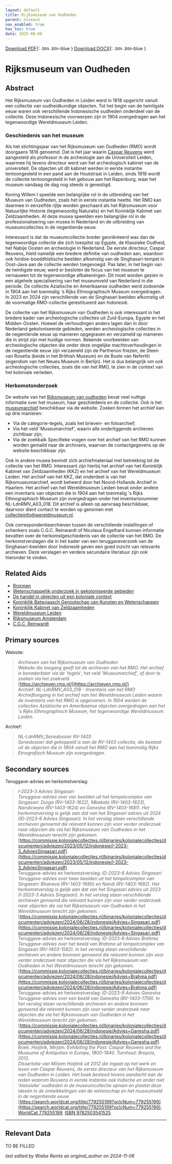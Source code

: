 ```yaml
---
layout: default
title: Rijksmuseum van Oudheden
parent: niveau3
nav_enabled: true
has_toc: true
date: 2025-08-08
--- 
```



[Download PDF](https://raw.githubusercontent.com/colonial-heritage/research-guides-dev/refs/heads/main/EXPORTS/PDF/niveau3/Dutch/RMO.pdf){: .btn .btn-blue }     [Download DOCX](https://raw.githubusercontent.com/colonial-heritage/research-guides-dev/refs/heads/main/EXPORTS/DOCX/niveau3/Dutch/RMO.docx){: .btn .btn-blue }


# Rijksmuseum van Oudheden


## Abstract

Het Rijksmuseum van Oudheden in Leiden werd in 1818 opgericht vanuit een collectie van oudheidkundige objecten. Tot het begin van de twintigste eeuw waren ook verschillende Indonesische oudheden onderdeel van de collectie. Deze Indonesische voorwerpen zijn in 1904 overgedragen aan het tegenwoordige Wereldmuseum Leiden.

### Geschiedenis van het museum

Als het stichtingsjaar van het Rijksmuseum van Oudheden (RMO) wordt doorgaans 1818 genoemd. Dat is het jaar waarin [Caspar Reuvens](http://www.wikidata.org/entity/Q1863369) werd aangesteld als professor in de archeologie aan de Universiteit Leiden, waarmee hij tevens directeur werd van het archeologisch kabinet van de universiteit. De objecten uit dit kabinet werden in eerste instantie tentoongesteld in een pand aan de Houtstraat in Leiden, sinds 1918 wordt de collectie tentoongesteld in het gebouw aan het Rapenburg, waar het museum vandaag de dag nog steeds is gevestigd.

Koning Willem I speelde een belangrijke rol in de uitbreiding van het Museum van Oudheden, zoals het in eerste instantie heette. Het RMO kan daarmee in eenzelfde rijtje worden geschaard als het Rijksmuseum voor Natuurlijke Historie (tegenwoordig Naturalis) en het Koninklijk Kabinet van Zeldzaamheden. Al deze musea speelden een belangrijke rol in de professionalisering van musea in Nederland en de uitbreiding van museumcollecties in de negentiende eeuw.

Interessant is dat de museumcollectie breder georiënteerd was dan de tegenwoordige collectie die zich toespitst op Egypte, de Klassieke Oudheid, het Nabije Oosten en archeologie in Nederland. De eerste directeur, Caspar Reuvens, hield namelijk een bredere definitie van oudheden aan, waardoor ook hindoe-boeddhistische beelden afkomstig van de Singhasari-tempel in Oost-Java aan de collectie werden toegevoegd. Pas later, in het begin van de twintigste eeuw, werd er besloten de focus van het museum te vernauwen tot de tegenwoordige afbakeningen. Dit moet worden gezien in een algehele specialisering van het museumveld van Nederland in die periode. De collectie Aziatische en Amerikaanse oudheden werd zodoende in 1904 aan het toenmalig 's Rijks Ethnographisch Museum overgedragen. In 2023 en 2024 zijn verschillende van de Singhasari beelden afkomstig uit de voormalige RMO-collectie gerestitueerd aan Indonesië.

De collectie van het Rijksmuseum van Oudheden is ook interessant in het bredere kader van archeologische collecties uit Zuid-Europa, Egypte en het Midden-Oosten. Hoewel de verhoudingen anders lagen dan in door Nederland gekoloniseerde gebieden, werden archeologische collecties in de negentiende eeuw op manieren opgegraven en verzameld op manieren die in strijd zijn met huidige normen. Bekende voorbeelden van archeologische objecten die onder deze ongelijke machtsverhoudingen in de negentiende eeuw zijn verzameld zijn de Parthenon friezen, de Steen van Rosetta (beide in het Brithish Museum) en de Buste van Nefertiti (eigendom van het Neues Museum in Berlijn). Het is dus belangrijk om ook archeologische collecties, zoals die van het RMO, te zien in de context van het koloniale verleden.

### Herkomstonderzoek

De website van het [Rijksmuseum van oudheden](https://www.rmo.nl) bevat veel nuttige informatie over het museum, haar geschiedenis en de collectie. Ook is het [museumarchief](https://archieven.rmo.nl/) beschikbaar via de website. Zoeken binnen het archief kan op drie manieren:
- Via de categorie-tegels, zoals het brieven- en fotoarchief;
- Via het veld 'Museumarchief', waarin alle onderliggende archieven zichtbaar zijn;
- Via de zoekbalk
Specifieke vragen over het archief van het RMO kunnen worden gemaild naar de archivaris, waarvan de contactgegevens op de website beschikbaar zijn.

Ook in andere musea bevindt zich archiefmateriaal met betrekking tot de collectie van het RMO. Interessant zijn hierbij het archief van het Koninklijk Kabinet van Zeldzaamheden (KKZ) en het archief van het Wereldmuseum Leiden. Het archief van het KKZ, dat onderdeel is van het Rijksmuseumarchief, wordt beheerd door het Noord-Hollands Archief in Haarlem. Het archief van het Wereldmuseum Leiden bevat onder andere een inventaris van objecten die in 1904 aan het toenmalig 's Rijks Ethnographisch Museum zijn overgedragen onder het inventarisnummer NL-LdnRMV_A03_018. Dit archief is alleen op aanvraag beschikbaar, daarvoor dient contact te worden op genomen met [collectieinfo@wereldmuseum.nl](mailto:collectieinfo@wereldmuseum.nl). 

Ook correspondentiearchieven tussen de verschillende instellingen of schenkers zoals C.G.C. Reinwardt of Nicolaus Engelhard kunnen informatie bevatten over de herkomstgeschiedenis van de collectie van het RMO. De herkomstverslagen die in het kader van een teruggaveverzoek van de Singhasari-beelden door Indonesië geven een goed inzicht van relevante archieven. Deze verslagen en verdere secundaire literatuur zijn ook hieronder te vinden.


## Related Aids

 - [Bronnen](niveau1/Dutch/Bronnen_20240425.yml)  
 - [Wetenschappelijk onderzoek in gekoloniseerde gebieden](niveau2/Dutch/Science_20240814.yml)  
 - [De handel in objecten uit een koloniale context](niveau2/Dutch/Trade_20240326.yml)  
 - [Koninklijk Bataviaasch Genootschap van Kunsten en Wetenschappen](niveau3/Dutch/BGKW_20240827.yml)  
 - [Koninklijk Kabinet van Zeldzaamheden](niveau3/Dutch/KKZ_20240313.yml)  
 - [Wereldmuseum Leiden](niveau3/Dutch/WMLeiden_20240327.yml)  
 - [Rijksmuseum Amsterdam](niveau3/Dutch/RijksmuseumAmsterdam_20241006.yml)  
 - [C.G.C. Reinwardt](niveau3/Dutch/Reinwardt_20241217.yml)  

## Primary sources

Website:
  > *Archieven van het Rijksmuseum van Oudheden*  
> _Website die toegang geeft tot de archieven van het RMO. Het archief is benaderbaar via de 'tegels', het veld 'Museumarchief', of door te zoeken via het zoekveld._  
> [https://archieven.rmo.nl/](https://archieven.rmo.nl/)  
Archief:
  > *NL-LdnRMV_A03_018 - Inventaris van het RMO*  
> _Archieftoegang in het archief van het Wereldmuseum Leiden waarin de inventaris van het RMO is opgenomen. In 1904 werden de collecties Aziatische en Amerikaanse objecten overgedragen aan het 's Rijks Ethnographisch Museum, het tegenwoordige Wereldmuseum Leiden._  
>   
Archief:
  > *NL-LdnRMV_Seriedossier RV-1403*  
> _Seriedossier dat gekoppeld is aan de RV-1403 collectie, die bestaat uit de objecten die in 1904 vanuit het RMO aan het toenmalig Rijks Etnografisch Museum zijn overgedragen._  
>   
## Secondary sources

Teruggave-advies en herkomstverslag:
  > *I-2023-3 Advies Singasari*  
> _Teruggave-advies over vier beelden uit het tempelcomplex van Singasari: Durga (RV-1403-1622), Mbakala (RV-1403-1623), Nandicwara (RV-1403-1624) en Ganesha (RV-1403-1681). Het herkomstverslag is gelijk aan dat van het Singasari advies uit 2024 (ID-2023-6 Advies Singasari). In het verslag staan verschillende archieven genoemd die relevant kunnen zijn voor verder onderzoek naar objecten die via het Rijksmuseum van Oudheden in het Wereldmuseum terecht zijn gekomen._  
> [https://commissie.kolonialecollecties.nl/binaries/kolonialecollecties/documenten/adviezen/2023/05/12/indonesie/I-2023-3_AdviesSingasari.pdf](https://commissie.kolonialecollecties.nl/binaries/kolonialecollecties/documenten/adviezen/2023/05/12/indonesie/I-2023-3_AdviesSingasari.pdf)  
Teruggave-advies en herkomstverslag:
  > *ID-2023-6 Advies Singasari*  
> _Teruggave-advies over twee beelden uit het tempelcomplex van Singasari: Bhairava (RV-1403-1680) en Nandi (RV-1403-1682). Het herkomstverslag is gelijk aan dat van het Singasari advies uit 2023 (I-2023-3 Advies Singasari). In het verslag staan verschillende archieven genoemd die relevant kunnen zijn voor verder onderzoek naar objecten die via het Rijksmuseum van Oudheden in het Wereldmuseum terecht zijn gekomen._  
> [https://commissie.kolonialecollecties.nl/binaries/kolonialecollecties/documenten/adviezen/2024/06/28/indonesie/Advies+Singasari.pdf](https://commissie.kolonialecollecties.nl/binaries/kolonialecollecties/documenten/adviezen/2024/06/28/indonesie/Advies+Singasari.pdf)  
Teruggave-advies en herkomstverslag:
  > *ID-2023-8 Advies Brahma*  
> _Teruggave-advies over het beeld van Brahma uit tempelcomplex van Singasari (RV-1403-1582). In het verslag staan verschillende archieven en andere bronnen genoemd die relevant kunnen zijn voor verder onderzoek naar objecten die via het Rijksmuseum van Oudheden in het Wereldmuseum terecht zijn gekomen._  
> [https://commissie.kolonialecollecties.nl/binaries/kolonialecollecties/documenten/adviezen/2024/06/28/indonesie/Advies+Brahma.pdf](https://commissie.kolonialecollecties.nl/binaries/kolonialecollecties/documenten/adviezen/2024/06/28/indonesie/Advies+Brahma.pdf)  
Teruggave-advies en herkomstverslag:
  > *ID-2023-9 Advies Ganesha*  
> _Teruggave-advies over een beeld van Ganesha  (RV-1403-1759). In het verslag staan verschillende archieven en andere bronnen genoemd die relevant kunnen zijn voor verder onderzoek naar objecten die via het Rijksmuseum van Oudheden in het Wereldmuseum terecht zijn gekomen._  
> [https://commissie.kolonialecollecties.nl/binaries/kolonialecollecties/documenten/adviezen/2024/06/28/indonesie/Advies+Ganesha.pdf](https://commissie.kolonialecollecties.nl/binaries/kolonialecollecties/documenten/adviezen/2024/06/28/indonesie/Advies+Ganesha.pdf)  
Boek:
  > *Hoijtink, Mirjam. Exhibiting the Past: Caspar Reuvens and the Museums of Antiquities in Europe, 1800-1840. Turnhout: Brepols, 2012.*  
> _Dissertatie van Mirjam Hoijtink uit 2012 die ingaat op het werk en leven van Caspar Reuvens, de eerste directeur van het Rijksmuseum van Oudheden in Leiden. Het boek besteed tevens aandacht aan de reden waarom Reuvens in eerste instantie ook Indische en ander niet 'klassieke' oudheden in de museumcollectie opnam en plaatst deze ideeën in de ontwikkelingen van de wetenschap en het museumveld in de negentiende eeuw._  
> [https://search.worldcat.org/title/779255199?oclcNum=779255199](https://search.worldcat.org/title/779255199?oclcNum=779255199), [WorldCat 779255199](https://search.worldcat.org/title/779255199), [ISBN 9782503541525](https://isbnsearch.org/isbn/9782503541525)  


---
## Relevant Data 
TO BE FILLED

_last edited by Wiebe Reints as original_author on 2024-11-06_
        